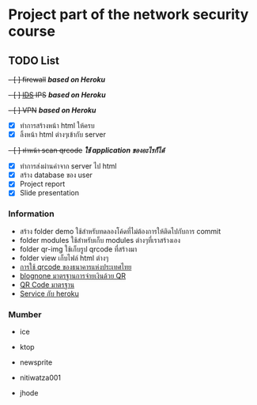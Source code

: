 # Project part of the network security course

## TODO List

~~- [ ] firewall~~ **_based on Heroku_**

~~- [ ] [IDS](https://elements.heroku.com/addons/ipinvestigator) IPS~~ **_based on Heroku_**

~~- [ ] VPN~~ **_based on Heroku_**

- [x] ทำการสร้างหน้า html ให้ครบ
- [x] ลิ้งหน้า html ต่างๆเข้ากับ server

~~- [ ] ทำหน้า scan qrcode~~ **_ใช้ application ของอะไรก็ได้_**

- [x] ทำการส่งผ่านค่าจาก server ไป html
- [x] สร้าง database ของ user
- [x] Project report
- [x] Slide presentation

### Information

- สร้าง folder demo ใช้สำหรับทดลองโค้ดที่ไม่ต้องการให้ติดไปกับการ commit
- folder modules ใช้สำหรับเก็บ modules ต่างๆที่เราสร้างเอง
- folder qr-img ใช้เก็บรูป qrcode ที่สร้างมา
- folder view เก็บไฟล์ html ต่างๆ
- [การใช้ qrcode ของธนาคารแห่งประเทศไทย](https://www.bot.or.th/Thai/PaymentSystems/FinTech/Pages/default.aspx)
- [blognone มาตรฐานการจ่ายเงินด้วย QR](https://www.blognone.com/node/94042)
- [QR Code มาตรฐาน](https://thestandard.co/standardqrcode/)
- [Service กับ heroku](https://elements.heroku.com/addons)

### Mumber

- ice

- ktop

- newsprite

- nitiwatza001

- jhode